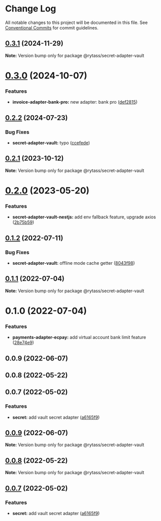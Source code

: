 # Change Log

All notable changes to this project will be documented in this file.
See [Conventional Commits](https://conventionalcommits.org) for commit guidelines.

## [0.3.1](https://github.com/Rytass/Utils/compare/@rytass/secret-adapter-vault@0.3.0...@rytass/secret-adapter-vault@0.3.1) (2024-11-29)

**Note:** Version bump only for package @rytass/secret-adapter-vault

# [0.3.0](https://github.com/Rytass/Utils/compare/@rytass/secret-adapter-vault@0.2.2...@rytass/secret-adapter-vault@0.3.0) (2024-10-07)

### Features

- **invoice-adapter-bank-pro:** new adapter: bank pro ([def2815](https://github.com/Rytass/Utils/commit/def281507eaa30fef550467b3fad6632e152ce17))

## [0.2.2](https://github.com/Rytass/Utils/compare/@rytass/secret-adapter-vault@0.2.1...@rytass/secret-adapter-vault@0.2.2) (2024-07-23)

### Bug Fixes

- **secret-adapter-vault:** typo ([ccefede](https://github.com/Rytass/Utils/commit/ccefede43d65b2253d9fbf4555b5d9802e5bc699))

## [0.2.1](https://github.com/Rytass/Utils/compare/@rytass/secret-adapter-vault@0.2.0...@rytass/secret-adapter-vault@0.2.1) (2023-10-12)

**Note:** Version bump only for package @rytass/secret-adapter-vault

# [0.2.0](https://github.com/Rytass/Utils/compare/@rytass/secret-adapter-vault@0.1.2...@rytass/secret-adapter-vault@0.2.0) (2023-05-20)

### Features

- **secret-adapter-vault-nestjs:** add env fallback feature, upgrade axios ([2b75b59](https://github.com/Rytass/Utils/commit/2b75b59926ad024a8c549bfdecaf49835df5a6f5))

## [0.1.2](https://github.com/Rytass/Utils/compare/@rytass/secret-adapter-vault@0.1.1...@rytass/secret-adapter-vault@0.1.2) (2022-07-11)

### Bug Fixes

- **secret-adapter-vault:** offline mode cache getter ([8043f98](https://github.com/Rytass/Utils/commit/8043f988ed928c1e0098b5bffaa1d05b9467ff83))

## [0.1.1](https://github.com/Rytass/Utils/compare/@rytass/secret-adapter-vault@0.1.0...@rytass/secret-adapter-vault@0.1.1) (2022-07-04)

**Note:** Version bump only for package @rytass/secret-adapter-vault

# 0.1.0 (2022-07-04)

### Features

- **payments-adapter-ecpay:** add virtual account bank limit feature ([28e74e9](https://github.com/Rytass/Utils/commit/28e74e918c77691cfc9398cf59f0be7874c40cd0))

## 0.0.9 (2022-06-07)

## 0.0.8 (2022-05-22)

## 0.0.7 (2022-05-02)

### Features

- **secret:** add vault secret adapter ([a6165f9](https://github.com/Rytass/Utils/commit/a6165f9bbbb23d55f23ec073c8d7e9fdcb15f556))

## [0.0.9](https://github.com/Rytass/Utils/compare/v0.0.8...v0.0.9) (2022-06-07)

**Note:** Version bump only for package @rytass/secret-adapter-vault

## [0.0.8](https://github.com/Rytass/Utils/compare/v0.0.7...v0.0.8) (2022-05-22)

**Note:** Version bump only for package @rytass/secret-adapter-vault

## [0.0.7](https://github.com/Rytass/Utils/compare/v0.0.6...v0.0.7) (2022-05-02)

### Features

- **secret:** add vault secret adapter ([a6165f9](https://github.com/Rytass/Utils/commit/a6165f9bbbb23d55f23ec073c8d7e9fdcb15f556))
